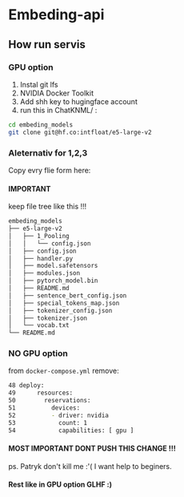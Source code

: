 # Embeding-api

## How run servis

### GPU option

1. Instal git lfs
2. NVIDIA Docker Toolkit 
3. Add shh key to hugingface  account
4. run this in ChatKNML/ :

```sh
cd embeding_models
git clone git@hf.co:intfloat/e5-large-v2
```

### Aleternativ for 1,2,3

Copy evry flie form here: 

#### IMPORTANT

keep file tree like this !!!

```sh
embeding_models
├── e5-large-v2
│   ├── 1_Pooling
│   │   └── config.json
│   ├── config.json
│   ├── handler.py
│   ├── model.safetensors
│   ├── modules.json
│   ├── pytorch_model.bin
│   ├── README.md
│   ├── sentence_bert_config.json
│   ├── special_tokens_map.json
│   ├── tokenizer_config.json
│   ├── tokenizer.json
│   └── vocab.txt
└── README.md
```

### NO GPU option

from `docker-compose.yml` remove:

```sh
48 deploy:
49      resources:
50        reservations:
51          devices:
52          - driver: nvidia
53            count: 1
54            capabilities: [ gpu ]

```

#### MOST IMPORTANT DONT PUSH THIS CHANGE !!!

ps. Patryk don't kill me :'( I want help to beginers. 

#### Rest like in GPU option GLHF :)
